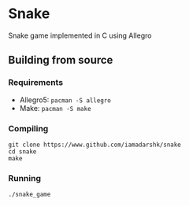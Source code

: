 # Snake
Snake game implemented in C using Allegro

## Building from source

### Requirements
* Allegro5: `pacman -S allegro`
* Make: `pacman -S make`

### Compiling
```
git clone https://www.github.com/iamadarshk/snake
cd snake
make
```
### Running
```
./snake_game
```
